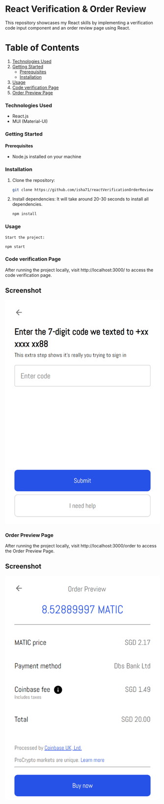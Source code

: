 # React Verification & Order Review
This repository showcases my React skills by implementing a verification code input component and an order review page using React.

# Table of Contents


1. [Technologies Used](#technologies-used)
3. [Getting Started](#getting-started)
   - [Prerequisites](#prerequisites)
   - [Installation](#installation)
4. [Usage](#usage)
5. [Code verification Page](#code-verification-page)
6. [Order Preview Page](#Order-preview-page)

### Technologies Used

- React.js
- MUI (Material-UI)

### Getting Started

#### Prerequisites

- Node.js installed on your machine

### Installation

1. Clone the repository:
   ```bash
   git clone https://github.com/isha71/reactVerificationOrderReview
   ```
2. Install dependencies: It will take around 20-30 seconds to install all dependencies.
   ```bash
   npm install
   ```

### Usage
    Start the project:
   ```bash
   npm start
   ```


### Code verification Page
After running the project locally, visit http://localhost:3000/ to access the code verification page.

## Screenshot
![Screenshot](./screenshots/code_verification_page.png)

### Order Preview Page
After running the project locally, visit http://localhost:3000/order to access the Order Preview Page.

## Screenshot
![Screenshot](./screenshots/order_preview_page.png)

